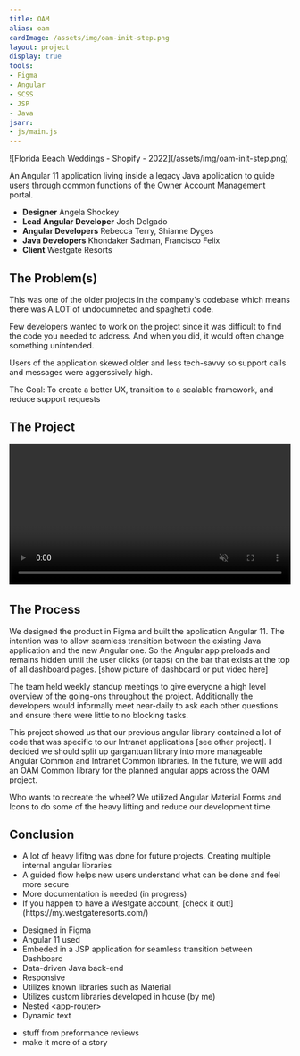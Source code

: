 ```yaml
---
title: OAM
alias: oam
cardImage: /assets/img/oam-init-step.png
layout: project
display: true
tools:
- Figma 
- Angular
- SCSS
- JSP
- Java
jsarr:
- js/main.js
---
```


<section class="project-section">
	<div class="project-section__inner">
		<div class="flex-row flex-row--container">
			<span class="flex-row__column flex-row__column--6" markdown="1">![Florida Beach Weddings - Shopify - 2022](/assets/img/oam-init-step.png)</span>
			<div class="flex-row__column flex-row__column--5 project-section__intro">
				<div>
					<p class="project-section__summary">An Angular 11 application living inside a legacy Java application to guide users through common functions of the Owner Account Management portal.</p>
				</div>
			</div>
			<ul class="flex-row__column project-section__team project-section__team--inline">
				<li class="project-section__team-member">
					<strong>Designer</strong>
					<span>Angela Shockey</span>
				</li>
				<li class="project-section__team-member">
					<strong>Lead Angular Developer</strong>
					<span>Josh Delgado</span>
				</li>
				<li class="project-section__team-member">
					<strong>Angular Developers</strong>
					<span>Rebecca Terry, Shianne Dyges</span>
				</li>
				<li class="project-section__team-member">
					<strong>Java Developers</strong>
					<span>Khondaker Sadman, Francisco Felix</span>
				</li>
				<li class="project-section__team-member">
					<strong>Client</strong>
					<span>Westgate Resorts</span>
				</li>
			</ul>
		</div>
	</div>
</section>
<section class="project-section">
	<div class="project-section__inner">
		<h2 class="project-section__title">The Problem(s)</h2>
		<div class="flex-row flex-row--container">
			<div class="flex-row__column">
				<p>This was one of the older projects in the company's codebase which means there was A LOT of undocumneted and spaghetti code.</p>
				<p>Few developers wanted to work on the project since it was difficult to find the code you needed to address. And when you did, it would often change something unintended.</p>
				<p>Users of the application skewed older and less tech-savvy so support calls and messages were aggerssively high.</p>
				<p>The Goal: To create a better UX, transition to a scalable framework, and reduce support requests</p>
			</div>
		</div>
	</div>
</section>
<section class="project-section">
	<div class="project-section__inner">
		<h2 class="project-section__title">The Project</h2>
		<div class="flex-row flex-row--container">
			<div class="flex-row__column">
				<div class="project-section__mockups">
					<div class="desktop">
						<div class="desktop__screen">
							<video width="100%" autoplay muted loop playsinline>
								<source src="/assets/video/oam/oam-guided-flow-from-dash-loop.webm" type="video/webm">
								<source src="/assets/video/oam/oam-guided-flow-from-dash-loop.mp4" type="video/mp4">
								Your browser does not support the video tag.
							</video>
						</div>
						<div class="desktop__stand"></div>
						<div class="desktop__base"></div>
					</div>
					<div class="tablet">
						<div class="tablet__screen"></div>
					</div>
					<div class="iphone">
						<div class="iphone__screen"></div>
					</div>
				</div>
			</div>
		</div>
	</div>
</section>
<section class="project-section">
	<div class="project-section__inner">
		<h2 class="project-section__title">The Process</h2>
		<div class="flex-row flex-row--container">
			<div class="flex-row__column">
				<p>We designed the product in Figma and built the application Angular 11. The intention was to allow seamless transition between the existing Java application and the new Angular one. So the Angular app preloads and remains hidden until the user clicks (or taps) on the bar that exists at the top of all dashboard pages. [show picture of dashboard or put video here]</p>
				<p>The team held weekly standup meetings to give everyone a high level overview of the going-ons throughout the project. Additionally the developers would informally meet near-daily to ask each other questions and ensure there were little to no blocking tasks.</p>
				<p>This project showed us that our previous angular library contained a lot of code that was specific to our Intranet applications [see other project]. I decided we should split up gargantuan library into more manageable Angular Common and Intranet Common libraries. In the future, we will add an OAM Common library for the planned angular apps across the OAM project.</p>
				<p>Who wants to recreate the wheel? We utilized Angular Material Forms and Icons to do some of the heavy lifting and reduce our development time.</p>
			</div>
		</div>
	</div>
</section>
<section class="project-section">
	<div class="project-section__inner">
		<h2 class="project-section__title">Conclusion</h2>
		<div class="flex-row flex-row--container">
			<div class="flex-row__column flex-row__column--6 project-section__intro">
				<ul>
					<li>A lot of heavy lifitng was done for future projects. Creating multiple internal angular libraries</li> 
					<li>A guided flow helps new users understand what can be done and feel more secure</li>
					<li>More documentation is needed (in progress)</li>
					<li><span markdown="1">If you happen to have a Westgate account, [check it out!](https://my.westgateresorts.com/)</span></li>
				</ul>
			</div>
		</div>
	</div>
</section>

- Designed in Figma
- Angular 11 used
- Embeded in a JSP application for seamless transition between Dashboard
- Data-driven Java back-end
- Responsive
- Utilizes known libraries such as Material
- Utilizes custom libraries developed in house (by me)
- Nested \<app-router>
- Dynamic text

<!-- <video width="100%">
<video width="100%" autoplay muted loop playsinline>
	<source src="/assets/video/oam/oam-guided-flow-from-dash-loop.webm" type="video/webm">
	<source src="/assets/video/oam/oam-guided-flow-from-dash-loop.mp4" type="video/mp4">
	Your browser does not support the video tag.
</video> -->


- stuff from preformance reviews
- make it more of a story